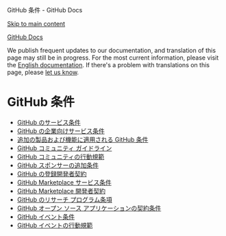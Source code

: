 GitHub 条件 - GitHub Docs

[Skip to main content](#main-content)

[](/ja)[GitHub Docs](/ja)

We publish frequent updates to our documentation, and translation of this page may still be in progress. For the most current information, please visit the [English documentation](/en). If there's a problem with translations on this page, please [let us know](https://github.com/contact?form[subject]=translation%20issue%20on%20docs.github.com&form[comments]=).

GitHub 条件
==========

* [GitHub のサービス条件](/ja/site-policy/github-terms/github-terms-of-service)
* [GitHub の企業向けサービス条件](/ja/site-policy/github-terms/github-corporate-terms-of-service)
* [追加の製品および機能に適用される GitHub 条件](/ja/site-policy/github-terms/github-terms-for-additional-products-and-features)
* [GitHub コミュニティ ガイドライン](/ja/site-policy/github-terms/github-community-guidelines)
* [GitHub コミュニティの行動規範](/ja/site-policy/github-terms/github-community-code-of-conduct)
* [GitHub スポンサーの追加条件](/ja/site-policy/github-terms/github-sponsors-additional-terms)
* [GitHub の登録開発者契約](/ja/site-policy/github-terms/github-registered-developer-agreement)
* [GitHub Marketplace サービス条件](/ja/site-policy/github-terms/github-marketplace-terms-of-service)
* [GitHub Marketplace 開発者契約](/ja/site-policy/github-terms/github-marketplace-developer-agreement)
* [GitHub のリサーチ プログラム条項](/ja/site-policy/github-terms/github-research-program-terms)
* [GitHub オープン ソース アプリケーションの契約条件](/ja/site-policy/github-terms/github-open-source-applications-terms-and-conditions)
* [GitHub イベント条件](/ja/site-policy/github-terms/github-event-terms)
* [GitHub イベントの行動規範](/ja/site-policy/github-terms/github-event-code-of-conduct)
